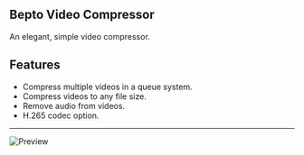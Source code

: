 ## Bepto Video Compressor

An elegant, simple video compressor.

## Features

- Compress multiple videos in a queue system.
- Compress videos to any file size.
- Remove audio from videos.
- H.265 codec option.

----------

![Preview](https://github.com/cheezos/video-compressor/blob/main/preview.png)
